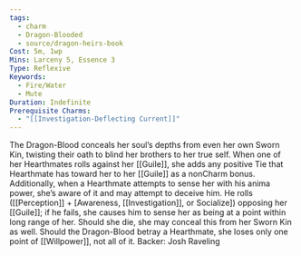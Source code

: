 ```yaml
---
tags:
  - charm
  - Dragon-Blooded
  - source/dragon-heirs-book
Cost: 5m, 1wp
Mins: Larceny 5, Essence 3
Type: Reflexive
Keywords:
  - Fire/Water
  - Mute
Duration: Indefinite
Prerequisite Charms:
  - "[[Investigation-Deflecting Current]]"
---
```

The Dragon-Blood conceals her soul’s depths from even her own Sworn Kin, twisting their oath to blind her brothers to her true self. When one of her Hearthmates rolls against her [[Guile]], she adds any positive Tie that Hearthmate has toward her to her [[Guile]] as a nonCharm bonus.
Additionally, when a Hearthmate attempts to sense her with his anima power, she’s aware of it and may attempt to deceive him. He rolls ([[Perception]] + [Awareness, [[Investigation]], or Socialize]) opposing her [[Guile]]; if he fails, she causes him to sense her as being at a point within long range of her. Should she die, she may conceal this from her Sworn Kin as well.
Should the Dragon-Blood betray a Hearthmate, she loses only one point of [[Willpower]], not all of it.
Backer: Josh Raveling